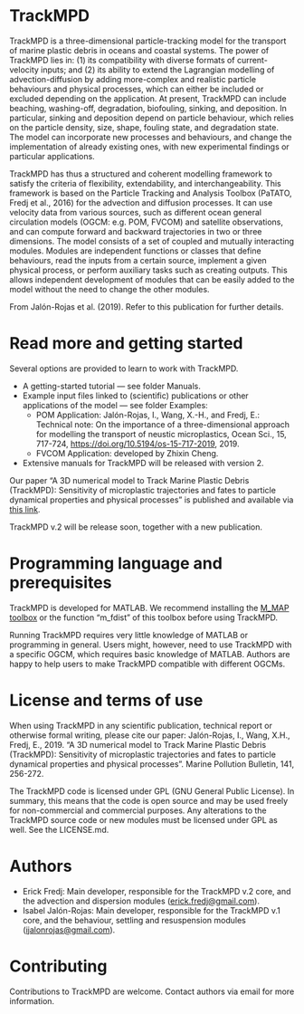 # TrackMPD

TrackMPD is a three-dimensional particle-tracking model for the transport of marine plastic debris in oceans and coastal systems. The power of TrackMPD lies in: (1) its compatibility with diverse formats of current-velocity inputs; and (2) its ability to extend the Lagrangian modelling of advection-diffusion by adding more-complex and realistic particle behaviours and physical processes, which can either be included or excluded depending on the application. At present, TrackMPD can include beaching, washing-off, degradation, biofouling, sinking, and deposition. In particular, sinking and deposition depend on particle behaviour, which relies on the particle density, size, shape, fouling state, and degradation state. The model can incorporate new processes and behaviours, and change the implementation of already existing ones, with new experimental findings or particular applications.

TrackMPD has thus a structured and coherent modelling framework to satisfy the criteria of flexibility, extendability, and interchangeability. This framework is based on the Particle Tracking and Analysis Toolbox (PaTATO, Fredj et al., 2016) for the advection and diffusion processes. It can use velocity data from various sources, such as different ocean general circulation models (OGCM: e.g. POM, FVCOM) and satellite observations, and can compute forward and backward trajectories in two or three dimensions. The model consists of a set of coupled and mutually interacting modules. Modules are independent functions or classes that define behaviours, read the inputs from a certain source, implement a given physical process, or perform auxiliary tasks such as creating outputs. This allows independent development of modules that can be easily added to the model without the need to change the other modules. 

From Jalón-Rojas et al. (2019). Refer to this publication for further details.


# Read more and getting started

Several options are provided to learn to work with TrackMPD.

- A getting-started tutorial — see folder Manuals.
- Example input files linked to (scientific) publications or other applications of the model — see folder Examples:
	* POM Application: Jalón-Rojas, I., Wang, X.-H., and Fredj, E.: Technical note: On the importance of a three-dimensional approach for modelling the transport of neustic microplastics, Ocean Sci., 15, 717-724, https://doi.org/10.5194/os-15-717-2019, 2019.
	* FVCOM Application: developed by Zhixin Cheng. 
- Extensive manuals for TrackMPD will be released with version 2.

Our paper “A 3D numerical model to Track Marine Plastic Debris (TrackMPD): Sensitivity of microplastic trajectories and fates to particle dynamical properties and physical processes” is published and available via [this link](https://www.sciencedirect.com/science/article/pii/S0025326X19301523).

TrackMPD v.2 will be release soon, together with a new publication.


# Programming language and prerequisites

TrackMPD is developed for MATLAB. We recommend installing the [M_MAP toolbox](https://www.eoas.ubc.ca/~rich/map.html#9._Zoom_in_on_Prince_Edward_Island_to_co) or the function “m_fdist” of this toolbox before using TrackMPD.
 
Running TrackMPD requires very little knowledge of MATLAB or programming in general. Users might, however, need to use TrackMPD with a specific OGCM, which requires basic knowledge of MATLAB. Authors are happy to help users to make TrackMPD compatible with different OGCMs.


# License and terms of use

When using TrackMPD in any scientific publication, technical report or otherwise formal writing, please cite our paper:
Jalón-Rojas, I., Wang, X.H., Fredj, E., 2019. “A 3D numerical model to Track Marine Plastic Debris (TrackMPD): Sensitivity of microplastic trajectories and fates to particle dynamical properties and physical processes”. Marine Pollution Bulletin, 141, 256-272.

The TrackMPD code is licensed under GPL (GNU General Public License). In summary, this means that the code is open source and may be used freely for non-commercial and commercial purposes. Any alterations to the TrackMPD source code or new modules must be licensed under GPL as well. See the LICENSE.md.


# Authors

* Erick Fredj: Main developer, responsible for the TrackMPD v.2 core, and the advection and dispersion modules (erick.fredj@gmail.com).
* Isabel Jalón-Rojas: Main developer, responsible for the TrackMPD v.1 core, and the behaviour, settling and resuspension modules (ijalonrojas@gmail.com).


# Contributing

Contributions to TrackMPD are welcome. Contact authors via email for more information.
